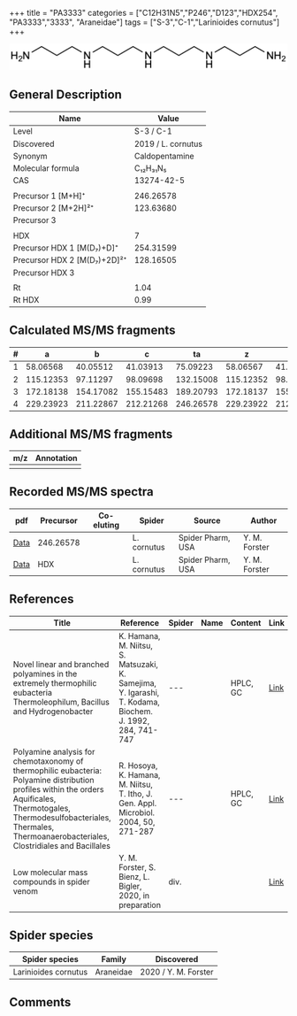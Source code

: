 +++
title = "PA3333"
categories = ["C12H31N5","P246","D123","HDX254",
"PA3333","3333",
"Araneidae"]
tags = ["S-3","C-1","Larinioides cornutus"]
+++

![](/img/PA3333.png)

## General Description

| Name                        | Value              |
|-----------------------------|--------------------|
| Level                       | S-3 / C-1                 |
| Discovered                  | 2019 / L. cornutus |
| Synonym                     | Caldopentamine     |
| Molecular formula           | C₁₂H₃₁N₅           |
| CAS                         | 13274-42-5         |
|                             |                    |
| Precursor 1 [M+H]⁺          | 246.26578          |
| Precursor 2 [M+2H]²⁺        | 123.63680          |
| Precursor 3                 |                    |
|                             |                    |
| HDX                         | 7                  |
| Precursor HDX 1 [M(D₇)+D]⁺   | 254.31599          |
| Precursor HDX 2 [M(D₇)+2D]²⁺ | 128.16505          |
| Precursor HDX 3             |                    |
|                             |                    |
| Rt                          | 1.04                   |
| Rt HDX                      | 0.99                   |

## Calculated MS/MS fragments

| # | a         | b         | c         | ta        | z         | y         | tz        |
|---|-----------|-----------|-----------|-----------|-----------|-----------|-----------|
| 1 | 58.06568  | 40.05512  | 41.03913  | 75.09223  | 58.06567  | 41.03912  | 75.09222  |
| 2 | 115.12353 | 97.11297  | 98.09698  | 132.15008 | 115.12352 | 98.09697  | 132.15007 |
| 3 | 172.18138 | 154.17082 | 155.15483 | 189.20793 | 172.18137 | 155.15482 | 189.20792 |
| 4 | 229.23923 | 211.22867 | 212.21268 | 246.26578 | 229.23922 | 212.21267 | 246.26577 |

## Additional MS/MS fragments

| m/z | Annotation |
|-----|------------|
|     |            |

## Recorded MS/MS spectra

| pdf | Precursor | Co-eluting | Spider | Source | Author |
|-----|-----------|------------|--------|--------|--------|
| [Data](/pdf/L-cornutus/246_PA3333_Lc.pdf) | 246.26578 |           | L. cornutus | Spider Pharm, USA | Y. M. Forster |
| [Data](/pdf/L-cornutus/246_PA3333_Lc_HDX.pdf) | HDX |           | L. cornutus | Spider Pharm, USA | Y. M. Forster |

## References

| Title                                                                                                                                                                                                                                     | Reference                                                                                               | Spider | Name | Content  | Link                                                                     |
|-------------------------------------------------------------------------------------------------------------------------------------------------------------------------------------------------------------------------------------------|---------------------------------------------------------------------------------------------------------|--------|------|----------|--------------------------------------------------------------------------|
| Novel linear and branched polyamines in the extremely thermophilic eubacteria Thermoleophilum, Bacillus and Hydrogenobacter                                                                                                               | K. Hamana, M. Niitsu, S. Matsuzaki, K. Samejima, Y. Igarashi, T. Kodama, Biochem. J. 1992, 284, 741-747 | ---    |      | HPLC, GC | [Link](http://www.biochemj.org/content/284/3/741)                        |
| Polyamine analysis for chemotaxonomy of thermophilic eubacteria: Polyamine distribution profiles within the orders Aquificales, Thermotogales, Thermodesulfobacteriales, Thermales, Thermoanaerobacteriales, Clostridiales and Bacillales | R. Hosoya, K. Hamana, M. Niitsu, T. Itho, J. Gen. Appl. Microbiol. 2004, 50, 271-287                    | ---    |      | HPLC, GC | [Link](https://www.jstage.jst.go.jp/article/jgam/50/5/50_5_271/_article) |
| Low molecular mass compounds in spider venom      | Y. M. Forster, S. Bienz, L. Bigler, 2020, in preparation          | div.       |   |   | [Link](unknown) |

## Spider species

| Spider species       | Family    | Discovered           |
|----------------------|-----------|----------------------|
| Larinioides cornutus | Araneidae | 2020 / Y. M. Forster |

## Comments
